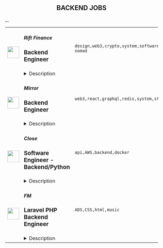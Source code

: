 <div align="center"><h2>BACKEND JOBS</h2></div><table><tr>
                <td width="100" height="100" rowspan="2">
                    <img src="https://remoteok.com/assets/img/jobs/a3835a1494d43aca2eeb4c264cb1b1ed1669446970.peg" width="38px" height="auto">
                </td>
                <td width="300">
                    <h5>Rift Finance</h5>
                    <h3>Backend Engineer</h3>
                </td>
                <td width="300">
                    <code>design,web3,crypto,system,software,test,code,finance,cloud,go,engineer,engineering,backend,digital nomad</code>
                </td>
                <td width="200">
                <text>2 days ago</text>
                </td>
                <td width="100" rowspan="2">
                <a href="https://remoteOK.com/remote-jobs/remote-backend-engineer-rift-finance-154727" align="right" target="_blank">Apply</a>
                </td>
            </tr>
            <tr>
                <td colspan="3">
                <details><summary>Description</summary>
                <div><b>About Rift</b></div><div><br></div><div>We are a remote-first, global company. We are hiring internationally. </div><div><br></div><div>The internet gave us freedom of information. Crypto gives us economic freedom. Come help us combine these technologies so that every human across the world can achieve freedom and opportunity no matter where they were born.</div><div><br></div><div>Through combining our long-term vision for how these technologies will impact society with consistent, pragmatic execution our team of 5 built a platform that has already processed over $70M leading to our $18M fundraise from top investors including Pantera, Two Sigma Ventures, Coinbase Ventures alongside angel investors including Stani Kulechov (founder of Aave), Sandeep Nailwal (cofounder of Polygon) and more.</div><div><br></div><div>If you are looking to join a passionate, motivated team and leverage your engineering abilities to develop software that levels the playing field for people across the globe join us at Rift. Weâre building a future that re-centers the individual in the internet.</div><div><br></div><div><span style="font-size:18px;">About the Role</span></div><div><br></div><div>Backend engineers are responsible for the design and implementation of foundational components of the Rift protocol stack while also having responsibilities to collaborate with the wider engineering team to improve our overall architecture and code quality.</div><p></p><h4>Responsibilities:</h4><p></p><p></p><ul>
<li>Build, maintain and test high performance Web3 REST & WebSocket APIs to power communications in our distributed systems.</li>
<li>Write performant SDKs and documentations enabling clients to interact with the Web3 APIs</li>
<li>Detect and improve performance, stability for microservices</li>
<li>Dockerize and provide microservice deployment guidance for DevOps</li>
</ul><p></p><h4></h4><p></p><p></p><ul>
<li>3-7 years of experience in a backend software engineering role.</li>
<li>Significant experience with a systems language like Go (preferred), Rust, or C++</li>
<li>Extensive experience managing the software development life cycle for medium to large projects</li>
<li>Experience building SDKs, APIs, or otherwise building and maintaining a production system at scale.</li>
<li>Experience with AWS, GCP or similar cloud providers</li>
<li>Desire to keep up with modern best practices in software development and crypto, and shape our tech stack as we build out new systems and services</li>
</ul><div>Our benefits include competitive compensation, early stage equity allocations, team outings, wellness stipends, 401k with employer matching (for US employees), unlimited PTO, medical, dental, and vision insurance. In addition, you'll join a team of high caliber engineers who are innovating at the frontier of crypto that all work collaboratively to help one another accelerate their growth.</div><div><br></div><div>We are a mission driven company. We believe deeply that through software engineering we can build a self-sovereign society. In our day to day, we make decisions based upon our company values of Individual Autonomy, Long-Term Orientation and Open Access.</div><div><br></div><div>The future belongs to all of us, independent of our origins. Rift is an equal opportunity employer and does not discriminate on the basis of race, religion, color, sexual orientation, gender or any other status protected under federal, state or local law.   We celebrate diversity and inclusion among our team mates and seek to hire talent that will add to our culture.</div><br/><br/>Please mention the word **FLEXIBILITY** and tag RMTguMjA4LjE5Ni44MA== when applying to show you read the job post completely (#RMTguMjA4LjE5Ni44MA==). This is a beta feature to avoid spam applicants. Companies can search these words to find applicants that read this and see they're human.
                </details>
                </td>
            </tr>,<tr>
                <td width="100" height="100" rowspan="2">
                    <img src="https://remoteok.com/assets/img/jobs/472b5898f55d71ca9c4a5e9d51f106761669360516.peg" width="38px" height="auto">
                </td>
                <td width="300">
                    <h5>Mirror</h5>
                    <h3>Backend Engineer</h3>
                </td>
                <td width="300">
                    <code>web3,react,graphql,redis,system,strategy,health,engineer,backend</code>
                </td>
                <td width="200">
                <text>3 days ago</text>
                </td>
                <td width="100" rowspan="2">
                <a href="https://remoteOK.com/remote-jobs/remote-backend-engineer-mirror-154188" align="right" target="_blank">Apply</a>
                </td>
            </tr>
            <tr>
                <td colspan="3">
                <details><summary>Description</summary>
                <p>At Mirror, our mission is to use web3 technology in order to reimagine the ways people publish, read and share writing online. We are a small, passionate team with a breadth of experience that has been building in web3 for years. Together, we aspire to build products that are beautiful and intuitive, without compromising on <span class="discussion-id-dfde74bb-5410-45f6-920d-cc78543321e8 notion-enable-hover">user sovereignty</span> or decentralization.</p>
<h3>The Company</h3>
<p>Mirror is a web3-native publishing platform that powers a new writing ecosystem. Writers on Mirror donât just publish, they build community and fund their writing by minting their work as Writing NFTs  â collectible, minted versions of posts on Mirror. Readers on Mirror donât just consume content, they collect it and discover new writers in each otherâs collections. All of this happens within a tightly integrated web3 product that is centered around an intuitive editor that allows writers to incorporate smart contract-based economic blocks.</p>
<p>We've raised close to $14 million from investors that include a16z Crypto, Union Square Ventures, and Variant.</p>
<h3>Responsibilities</h3>
<ul>
<li>Support product development by developing our backend API</li>
</ul>
<h3>Requirements</h3>
<ul>
<li>Experience building and maintaining a production system at scale</li>
<li>Comfortable with SQL databases</li>
<li>Experience designing performant and well-tested GraphQL APIs</li>
</ul>
<h3>Nice to have</h3>
<ul>
<li>Degree in computer science</li>
<li>Frontend experience (React, React Native)</li>
<li>Web3 experience</li>
<li>No-SQL and Redis experience</li>
<li>Experience with monitoring tools (Honeycomb, NewRelic, ElasticSearch, etc)</li>
</ul>
<h3><strong>Salary Range</strong></h3>
<ul>
<li>$140,000 - $210,000 (based on experience)</li>
</ul><div class="content-conclusion">
<h3>Mirror's Benefits</h3>
<p>Here are some of our benefits:</p>
<ul>
<li>Medical, dental, and vision insurance, with 80% of premiums paid by the company</li>
<li>$3,000 work-from-home/remote office setup stipend</li>
<li>$150/month home internet and cell phone reimbursement</li>
<li>Healthcare Flexible Spending Account or Health Savings Account</li>
<li>Dependent Care Flexible Spending Account</li>
<li>Short-term and long-term disability insurance, with premiums paid by the company</li>
<li>$50,000 life insurance and accidental death and dismemberment insurance, with premiums paid by company</li>
<li>401(k)</li>
<li>Flexible time off policy</li>
<li>Three monthsâ paid baby bonding leave</li>
<li>Remote-first teamwork with team and community members around the world</li>
<li>Team offsites for periodic in-person collaborative strategy sessions</li>
<li>Passionate, supportive team dedicated to learning and growing together in web3</li>
</ul>
</div><br/><br/>Please mention the word **SWANKIER** and tag RMTguMjA4LjE5Ni44MA== when applying to show you read the job post completely (#RMTguMjA4LjE5Ni44MA==). This is a beta feature to avoid spam applicants. Companies can search these words to find applicants that read this and see they're human.
                </details>
                </td>
            </tr>,<tr>
                <td width="100" height="100" rowspan="2">
                    <img src="https://remotive.com/job/1368332/logo" width="38px" height="auto">
                </td>
                <td width="300">
                    <h5>Close</h5>
                    <h3>Software Engineer - Backend/Python</h3>
                </td>
                <td width="300">
                    <code>api,AWS,backend,docker</code>
                </td>
                <td width="200">
                <text>3 days ago</text>
                </td>
                <td width="100" rowspan="2">
                <a href="https://remotive.com/remote-jobs/software-dev/software-engineer-backend-python-1368332" align="right" target="_blank">Apply</a>
                </td>
            </tr>
            <tr>
                <td colspan="3">
                <details><summary>Description</summary>
                <p><strong> About Us </strong></p>
<p>At <a href="https://close.com/" rel="nofollow">Close</a>, we're building the sales communication platform of the future. With our roots as the very first sales CRM to include built-in calling, we're leading the industry toward eliminating manual processes and helping companies to close more deals(faster). Since our founding in 2013, we've grown to become a profitable, 100% globally distributed team of 50+ high-performing, happy people that are dedicated to building a product our customers love. </p>
<p> </p>
<p> Our backend <a href="https://stackshare.io/close-crm/close" rel="nofollow">tech stack</a> currently consists of Python Flask web apps with our <a href="https://github.com/closeio/tasktiger" rel="nofollow">TaskTiger</a> scheduler handling many of the backend asynchronous task processing chores. Our data stores include MongoDB, Postgres, Elasticsearch, and Redis. The underlying infrastructure runs on AWS using a combination of managed services like RDS and ElasticCache and non-managed services running on EC2 instances. All of our compute runs through CI/CD pipelines that build Docker images, run automated tests and deploy to our Kubernetes clusters. Our backend primarily serves a well-documented <a href="https://developer.close.com/" rel="nofollow">public API</a> that our front-end JavaScript app consumes. Our infrastructure is heavily automated using AWS tools, Terraform, and Ansible. </p>
<p> </p>
<p> We open sourcing our code and ideas on <a href="https://github.com/closeio" rel="nofollow">our GitHub</a> and on <a href="https://making.close.com" rel="nofollow">The Making of Close</a>, our behind-the-scenes Product &amp; Engineering blog.Check out our projects like <a href="https://github.com/closeio/socketshark" rel="nofollow">SocketShark</a>, <a href="https://github.com/closeio/tasktiger" rel="nofollow">TaskTiger</a>, <a href="https://github.com/closeio/limitlion" rel="nofollow">LimitLion</a> and <a href="https://github.com/closeio/ciso8601" rel="nofollow">ciso8601</a>. </p>
<p><br><br></p>
<p><strong>About You </strong></p>
<p>We're looking for an experienced full-time (or part-time) Software Engineer to join our engineering team. Someone who has a solid understanding of web technologies and wants to help design, implement, launch, and scale major systems and user-facing features. </p>
<p> </p>
<p>You should have senior level experience (~5 years) building modern back-end systems, with at least 3 years of that experience using Python. </p>
<p> </p>
<p>You have hands on production experience woking with MongoDB, PostgreSQL, Elasticsearch, or similar data stores. You have significant experience designing, scaling, debugging, and optimizing systems to make them fast and reliable. You have experience participating in code reviews and providing overall code quality suggestions to help maintain the structure and quality of the codebase. You care about the craftsmanship of the code and systems you produce. </p>
<p> </p>
<p>You’re comfortable working in a fast-paced environment with a small and talented team where you're supported in your efforts to grow professionally. You are able to manage your time well, communicate effectively and collaborate in a fully distributed team. </p>
<p> </p>
<p>You are located in an American or European time zone. </p>
<p><br><br></p>
<p><strong>Bonus points if you have...</strong></p>
<ul style="margin-left: 2em; padding-left: 0px; color: #555659; white-space: pre-wrap;">
<li style="margin: 0px; padding: 0px;">Contributed open source code related to our tech stack</li>
<li style="margin: 0px; padding: 0px;">Led small project teams building and launching features</li>
<li style="margin: 0px; padding: 0px;">Built B2B SaaS products</li>
<li style="margin: 0px; padding: 0px;">Experience with sales or sales tools</li>
</ul>
<p> </p>
<p><span style="color: #555659;"><strong><span style="white-space: pre-wrap;">Come help us with projects like...</span><br></strong></span></p>
<ul style="margin-left: 2em; padding-left: 0px; color: #555659; white-space: pre-wrap;">
<li style="margin: 0px; padding: 0px;">Conceiving, designing, building, and launching new user-facing features</li>
<li style="margin: 0px; padding: 0px;">Improving the performance and scalability of our GraphQL and <a class="postings-link" href="https://developer.close.com/" rel="nofollow" style="color: #969799; text-decoration: underline;">REST</a> API.</li>
<li style="margin: 0px; padding: 0px;">Improving how we <a class="postings-link" href="https://close.com/emailing/" rel="nofollow" style="color: #969799; text-decoration: underline;">sync</a> millions of sales emails and calendar events each month</li>
<li style="margin: 0px; padding: 0px;">Working with Twilio's API, WebSockets, and WebRTC to improve our <a class="postings-link" href="https://close.com/calling/" rel="nofollow" style="color: #969799; text-decoration: underline;">calling features</a></li>
<li style="margin: 0px; padding: 0px;">Building user-facing analytics features that provide actionable insights based on sales activity data</li>
<li style="margin: 0px; padding: 0px;">Improving our Elasticsearch-backed powerful <a class="postings-link" href="https://close.com/search/" rel="nofollow" style="color: #969799; text-decoration: underline;">search features</a></li>
<li style="margin: 0px; padding: 0px;">Improving our internal messaging infrastructure using streaming technologies like Kafka and Redis </li>
<li style="margin: 0px; padding: 0px;">Building new and enhancing existing integrations with other SaaS platforms like Google’s G Suite, Zapier, and Web Conferencing providers</li>
</ul>
<p> </p>
<p><span style="color: #555659;"><span style="white-space: pre-wrap;"><strong>Why work with us?</strong></span><br></span></p>
<ul style="margin-left: 2em; padding-left: 0px; color: #555659; white-space: pre-wrap;">
<li style="margin: 0px; padding: 0px;"><a class="postings-link" href="https://www.youtube.com/watch?v=ZbyGnLhtj0o&amp;feature=youtu.be" rel="nofollow" style="color: #969799; text-decoration: underline;">Culture video</a> 💚</li>
<li style="margin: 0px; padding: 0px;">100% remote company <em>(we believe in trust and autonomy)</em></li>
<li style="margin: 0px; padding: 0px;">Choose between working 5 days/wk (standard full-time) or 4 days/wk @ 80% pay</li>
<li style="margin: 0px; padding: 0px;"><a class="postings-link" href="https://www.youtube.com/watch?v=gKjyXMz-q-Q&amp;feature=youtu.be" rel="nofollow" style="color: #969799; text-decoration: underline;">Annual team retreats</a> ✈️</li>
<li style="margin: 0px; padding: 0px;">Quarterly virtual summits</li>
<li style="margin: 0px; padding: 0px;">5 weeks PTO + Winter Holiday Break</li>
<li style="margin: 0px; padding: 0px;">2 additional PTO days every year with the company</li>
<li style="margin: 0px; padding: 0px;">1 month paid sabbatical every 5 years</li>
<li style="margin: 0px; padding: 0px;">Co-working stipend</li>
<li style="margin: 0px; padding: 0px;">Paid parental leave</li>
<li style="margin: 0px; padding: 0px;">Medical, Dental, Vision with HSA option (US residents)</li>
<li style="margin: 0px; padding: 0px;">401k matching at 6% (US residents)</li>
<li style="margin: 0px; padding: 0px;">Dependent care FSA (US residents)</li>
<li style="margin: 0px; padding: 0px;">Contributor to <a class="postings-link" href="https://stripe.com/climate" rel="nofollow" style="color: #969799; text-decoration: underline;">Stripe's climate</a> initiative 🌍❤️ </li>
<li style="margin: 0px; padding: 0px;"><a class="postings-link" href="https://close.io/about/" rel="nofollow" style="color: #969799; text-decoration: underline;">Our story and team</a> 🚀</li>
</ul>
<p> </p>
<p>At Close, everyone has a voice. We encourage transparency and practice a mature approach to the work-place. In general, we don’t have strict policies, we have guidelines. Work/life harmony is an important part of our business - we believe you bring your best to work when you practice self-care (whatever that looks like for you).   </p>
<p> </p>
<p>We come from 16 countries located in 5 of the 7 continents -- looking at you Antarctica and Australia ;-) ….. We’re a collection of talented humans rich in diverse backgrounds, lifestyles, and cultures. Every year we meet up somewhere around the world to spend time with one another. These gatherings are an opportunity to strengthen the social fiber of our global community. </p>
<p> </p>
<p>Our team is growing in more ways than one - we’ve recently launched 17 babies (and counting!). Unanimously, our favorite and most impactful value is “Build a house you want to live in.” We strive to make decisions that are authentic for our people and help our customers become more successful. </p>
<p> </p>
<p><em>Our application process was designed to promote equitable and unbiased hiring practices. We ask a small series of questions that are similar to what would be asked in the first interview. This helps us learn more about you right from the start so please be sure to answer each question thoughtfully. Each application will receive two screens by two different reviewers. Regardless of fit, you will hear back from us letting you know if we'll be moving forward. </em></p>
<img src="https://remotive.com/job/track/1368332/blank.gif?source=public_api" alt=""/>
                </details>
                </td>
            </tr>,<tr>
                <td width="100" height="100" rowspan="2">
                    <img src="https://remotive.com/job/1479998/logo" width="38px" height="auto">
                </td>
                <td width="300">
                    <h5>FM</h5>
                    <h3>Laravel PHP Backend Engineer</h3>
                </td>
                <td width="300">
                    <code>ADS,CSS,html,music</code>
                </td>
                <td width="200">
                <text>25 days ago</text>
                </td>
                <td width="100" rowspan="2">
                <a href="https://remotive.com/remote-jobs/software-dev/laravel-php-backend-engineer-1479998" align="right" target="_blank">Apply</a>
                </td>
            </tr>
            <tr>
                <td colspan="3">
                <details><summary>Description</summary>
                <p>We’re hiring a mid-level Laravel engineer to work on our web and mobile applications. These applications are the way that thousands of creative people around the world find great music and inspiring clips for use in their projects and campaigns.<br></p><br><p><strong>About Us</strong></p><p>FM is the parent company of Musicbed and Filmsupply, two premium content licensing brands in the filmmaking industry. We represent an elite roster of musicians and filmmakers and place their work in movies, shows, ads, short films, and more. <br></p><br><p>Headquartered in Fort Worth, Texas, we work with entertainment powerhouses like Sony Pictures, 20th Century Fox, Lionsgate, Netflix, MTV, and ESPN; as well as the world’s top brands like Nike, Apple, Google, Lamborghini, and Spotify.</p><br><p><strong>Core Duties</strong></p><p>As part of the Engineering team, your time will be spent collaborating with other engineers and clients. You will be involved in the full development life-cycle for new and existing products. The ideal candidate loves tinkering with cutting edge technology and has at least 2  years solid experience working with PHP and Laravel. You will be able to code out features in PHP, create quality pull requests and help our team stay current with best industry practices.</p><br><p>Although PHP (preferably Laravel) is the core competency for this position, we work with a variety of  AWS technologies, as well as with Elasticsearch, Redis, Memcached, payment gateways, multiple API integrations, and a whole lot more. We take pride in our work and follow best industry practices in everything we do.</p><br><p>We have a very relaxed working environment, flexible working hours and a super friendly team. You will learn tons of new things and be exposed to lots of new technologies. We’re after individuals that are curious about the possibility of technology, are eager to learn, and are diligent and kind. Our teams work well because we place trust in them to succeed. We believe in healthy debate and that great ideas can come from anybody. As such, you’ll have plenty of opportunities to add your own input in our software.</p><br><p>The engineering team has a remote-first culture. As such, you will be comfortable working remotely, possess excellent verbal and written communication skills and be able to manage your own time.</p><br><p>This is an excellent opportunity to move your career forward and be part of an amazing team.</p><br><p><strong>Experience and Skills</strong></p><ul><li><p>At least 2 years solid experience with PHP (preferably Laravel)</p></li><li><p>Good understanding of relational databases (MySQL / Postgres)</p></li><li><p>API driven development</p></li><li><p>Git + GitHub knowledge</p></li><li><p>Excellent analytical and problem solving skills</p></li><li>Ability to write unit and acceptance tests</li></ul><br><p><strong>A Great Candidate Will Have</strong></p><ul><li>Excellent written and verbal communication skills in English</li><li>Desire to work in a team-centered, collaborative environment</li><li>High professional standards - strong motivation for individual and organization success</li><li>Strong work ethic, with the ability to deliver solid work on tight schedules</li><li>Some server admin (Ubuntu, nginx, Forge, Envoyer, Docker, AWS) experience</li><li>Some unit / integration / acceptance testing experience</li><li>Some Elasticsearch, Redis, Memcache experience</li></ul>
<img src="https://remotive.com/job/track/1479998/blank.gif?source=public_api" alt=""/>
                </details>
                </td>
            </tr></table>